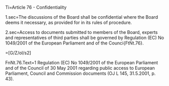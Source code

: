 Ti=Article 76 - Confidentiality

1.sec=The discussions of the Board shall be confidential where the Board deems it necessary, as provided for in its rules of procedure.

2.sec=Access to documents submitted to members of the Board, experts and representatives of third parties shall be governed by Regulation (EC) No 1049/2001 of the European Parliament and of the Counci{FtNt.76}.

=[G/Z/ol/s2]

FnNt.76.Text=1 Regulation (EC) No 1049/2001 of the European Parliament and of the Council of 30 May 2001 regarding public access to European Parliament, Council and Commission documents (OJ L 145, 31.5.2001, p. 43).